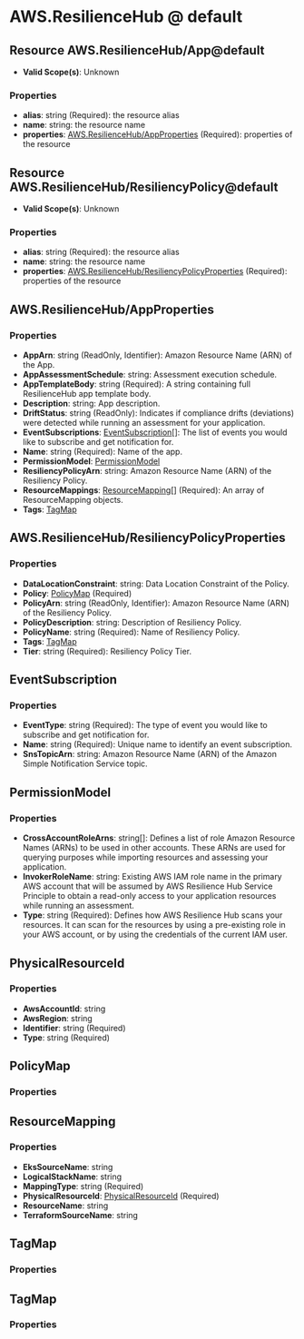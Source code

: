 # AWS.ResilienceHub @ default

## Resource AWS.ResilienceHub/App@default
* **Valid Scope(s)**: Unknown
### Properties
* **alias**: string (Required): the resource alias
* **name**: string: the resource name
* **properties**: [AWS.ResilienceHub/AppProperties](#awsresiliencehubappproperties) (Required): properties of the resource

## Resource AWS.ResilienceHub/ResiliencyPolicy@default
* **Valid Scope(s)**: Unknown
### Properties
* **alias**: string (Required): the resource alias
* **name**: string: the resource name
* **properties**: [AWS.ResilienceHub/ResiliencyPolicyProperties](#awsresiliencehubresiliencypolicyproperties) (Required): properties of the resource

## AWS.ResilienceHub/AppProperties
### Properties
* **AppArn**: string (ReadOnly, Identifier): Amazon Resource Name (ARN) of the App.
* **AppAssessmentSchedule**: string: Assessment execution schedule.
* **AppTemplateBody**: string (Required): A string containing full ResilienceHub app template body.
* **Description**: string: App description.
* **DriftStatus**: string (ReadOnly): Indicates if compliance drifts (deviations) were detected while running an assessment for your application.
* **EventSubscriptions**: [EventSubscription](#eventsubscription)[]: The list of events you would like to subscribe and get notification for.
* **Name**: string (Required): Name of the app.
* **PermissionModel**: [PermissionModel](#permissionmodel)
* **ResiliencyPolicyArn**: string: Amazon Resource Name (ARN) of the Resiliency Policy.
* **ResourceMappings**: [ResourceMapping](#resourcemapping)[] (Required): An array of ResourceMapping objects.
* **Tags**: [TagMap](#tagmap)

## AWS.ResilienceHub/ResiliencyPolicyProperties
### Properties
* **DataLocationConstraint**: string: Data Location Constraint of the Policy.
* **Policy**: [PolicyMap](#policymap) (Required)
* **PolicyArn**: string (ReadOnly, Identifier): Amazon Resource Name (ARN) of the Resiliency Policy.
* **PolicyDescription**: string: Description of Resiliency Policy.
* **PolicyName**: string (Required): Name of Resiliency Policy.
* **Tags**: [TagMap](#tagmap)
* **Tier**: string (Required): Resiliency Policy Tier.

## EventSubscription
### Properties
* **EventType**: string (Required): The type of event you would like to subscribe and get notification for.
* **Name**: string (Required): Unique name to identify an event subscription.
* **SnsTopicArn**: string: Amazon Resource Name (ARN) of the Amazon Simple Notification Service topic.

## PermissionModel
### Properties
* **CrossAccountRoleArns**: string[]: Defines a list of role Amazon Resource Names (ARNs) to be used in other accounts. These ARNs are used for querying purposes while importing resources and assessing your application.
* **InvokerRoleName**: string: Existing AWS IAM role name in the primary AWS account that will be assumed by AWS Resilience Hub Service Principle to obtain a read-only access to your application resources while running an assessment.
* **Type**: string (Required): Defines how AWS Resilience Hub scans your resources. It can scan for the resources by using a pre-existing role in your AWS account, or by using the credentials of the current IAM user.

## PhysicalResourceId
### Properties
* **AwsAccountId**: string
* **AwsRegion**: string
* **Identifier**: string (Required)
* **Type**: string (Required)

## PolicyMap
### Properties

## ResourceMapping
### Properties
* **EksSourceName**: string
* **LogicalStackName**: string
* **MappingType**: string (Required)
* **PhysicalResourceId**: [PhysicalResourceId](#physicalresourceid) (Required)
* **ResourceName**: string
* **TerraformSourceName**: string

## TagMap
### Properties

## TagMap
### Properties

